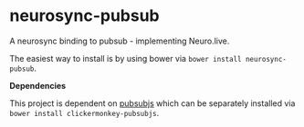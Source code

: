 # neurosync-pubsub

A neurosync binding to pubsub - implementing Neuro.live.

The easiest way to install is by using bower via `bower install neurosync-pubsub`.

**Dependencies**

This project is dependent on [pubsubjs](https://github.com/ClickerMonkey/pubsub.js) which can be separately installed via `bower install clickermonkey-pubsubjs`.
